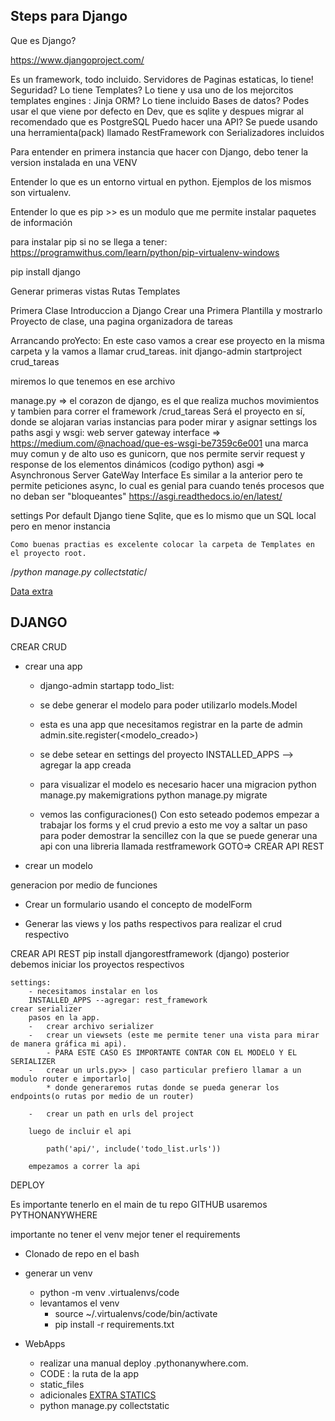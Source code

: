 Steps para Django
---

Que es Django? 

https://www.djangoproject.com/

Es un framework, todo incluido.
Servidores de Paginas estaticas, lo tiene!
Seguridad? Lo tiene
Templates? Lo tiene y usa uno de los mejorcitos templates engines : Jinja
ORM? Lo tiene incluido
Bases de datos? Podes usar el que viene por defecto en Dev, que es sqlite y despues migrar al recomendado que es PostgreSQL
Puedo hacer una API? Se puede usando una herramienta(pack) llamado RestFramework con Serializadores incluidos


Para entender en primera instancia que hacer con Django, debo tener la version instalada en una VENV


Entender lo que es un entorno virtual en python. 
Ejemplos de los mismos son virtualenv.

Entender lo que es pip >> es un modulo que me permite instalar paquetes de información 

para instalar pip si no se llega a tener:
https://programwithus.com/learn/python/pip-virtualenv-windows

pip install django

Generar primeras vistas
Rutas
Templates

Primera Clase Introduccion a Django
    Crear una Primera Plantilla y mostrarlo
    Proyecto de clase, una pagina organizadora de tareas

Arrancando proYecto: En este caso vamos a crear ese proyecto en la misma carpeta y la vamos a llamar crud_tareas.
init
django-admin startproject crud_tareas

miremos lo que tenemos en ese archivo

manage.py => el corazon de django, es el que realiza muchos movimientos y tambien para correr el framework
/crud_tareas 
    Será el proyecto en sí, donde se alojaran varias instancias para poder mirar y asignar settings
    los paths 
    asgi y wsgi: web server gateway interface => 
    https://medium.com/@nachoad/que-es-wsgi-be7359c6e001
    una marca muy comun y de alto uso es gunicorn, que nos permite servir request y response de los elementos dinámicos (codigo python)
    asgi => Asynchronous Server GateWay Interface
    Es similar a la anterior pero te permite peticiones async, lo cual es genial para cuando tenés procesos que no deban ser "bloqueantes"
    https://asgi.readthedocs.io/en/latest/


settings
    Por default Django tiene Sqlite, que es lo mismo que un SQL local pero en menor instancia
    
    Como buenas practias es excelente colocar la carpeta de Templates en el proyecto root.


/*python manage.py collectstatic*/

[Data extra](https://books.agiliq.com/projects/django-orm-cookbook/en/latest/table_name.html)


DJANGO
--- 

CREAR CRUD 

- crear una app 
    * django-admin startapp todo_list:

    * se debe generar el modelo para poder utilizarlo 
        models.Model
    * esta es una app que necesitamos registrar en la parte de admin
        admin.site.register(<modelo_creado>)

    * se debe setear en settings del proyecto 
        INSTALLED_APPS --> agregar la app creada

    * para visualizar el modelo es necesario hacer una migracion
        python manage.py makemigrations
        python manage.py migrate

    - vemos las configuraciones()
        Con esto seteado podemos empezar a trabajar los forms y el crud
        previo a esto me voy a saltar un paso para poder demostrar la sencillez con la
        que se puede generar una api con una libreria llamada restframework
        GOTO=> CREAR API REST



* crear un modelo

generacion por medio de funciones

* Crear un formulario
    usando el concepto de modelForm

* Generar las views y los paths respectivos para realizar el crud respectivo



CREAR API REST
    pip install djangorestframework (django)
        posterior debemos iniciar los proyectos respectivos


    settings:
        - necesitamos instalar en los
        INSTALLED_APPS --agregar: rest_framework
    crear serializer
        pasos en la app.
        -   crear archivo serializer
        -   crear un viewsets (este me permite tener una vista para mirar de manera gráfica mi api).
            - PARA ESTE CASO ES IMPORTANTE CONTAR CON EL MODELO Y EL SERIALIZER
        -   crear un urls.py>> | caso particular prefiero llamar a un modulo router e importarlo| 
            * donde generaremos rutas donde se pueda generar los endpoints(o rutas por medio de un router) 

        -   crear un path en urls del project

        luego de incluir el api

            path('api/', include('todo_list.urls'))

        empezamos a correr la api

DEPLOY

Es importante tenerlo en el main de tu repo GITHUB
usaremos PYTHONANYWHERE

importante no tener el venv
mejor tener el requirements


* Clonado de repo en el bash
* generar un venv 
    - python -m venv .virtualenvs/code
    - levantamos el venv
        - source ~/.virtualenvs/code/bin/activate
        - pip install -r requirements.txt


* WebApps
    - realizar una manual deploy
    <usuario>.pythonanywhere.com. 
    -  CODE : la ruta de la app
    - static_files
    - adicionales [EXTRA STATICS](https://stackoverflow.com/questions/25375448/django-rest-framework-missing-static-directory)
    - python manage.py collectstatic
